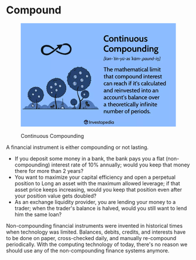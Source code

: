 # Compound

<figure><img src="../.gitbook/assets/image (3).png" alt=""><figcaption><p>Continuous Compounding</p></figcaption></figure>

A financial instrument is either compounding or not lasting.

* If you deposit some money in a bank, the bank pays you a flat (non-compounding) interest rate of 10% annually; would you keep that money there for more than 2 years?
* You want to maximize your capital efficiency and open a perpetual position to Long an asset with the maximum allowed leverage; if that asset price keeps increasing, would you keep that position even after your position value gets doubled?
* As an exchange liquidity provider, you are lending your money to a trader; when the trader's balance is halved, would you still want to lend him the same loan?

Non-compounding financial instruments were invented in historical times when technology was limited. Balances, debits, credits, and interests have to be done on paper, cross-checked daily, and manually re-compound periodically. With the computing technology of today, there's no reason we should use any of the non-compounding finance systems anymore.
